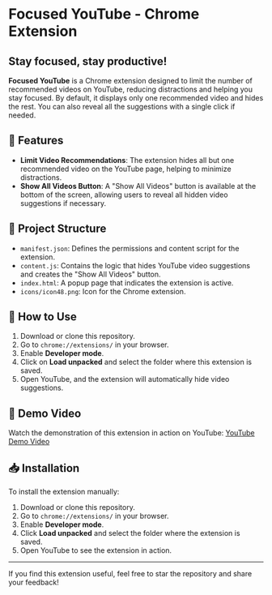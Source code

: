 # Focused YouTube - Chrome Extension 

## **Stay focused, stay productive!**

**Focused YouTube** is a Chrome extension designed to limit the number of recommended videos on YouTube, reducing distractions and helping you stay focused. By default, it displays only one recommended video and hides the rest. You can also reveal all the suggestions with a single click if needed.

## 🔑 Features

- **Limit Video Recommendations**: The extension hides all but one recommended video on the YouTube page, helping to minimize distractions.
- **Show All Videos Button**: A "Show All Videos" button is available at the bottom of the screen, allowing users to reveal all hidden video suggestions if necessary.

## 📂 Project Structure

- `manifest.json`: Defines the permissions and content script for the extension.
- `content.js`: Contains the logic that hides YouTube video suggestions and creates the "Show All Videos" button.
- `index.html`: A popup page that indicates the extension is active.
- `icons/icon48.png`: Icon for the Chrome extension.

## 🚀 How to Use

1. Download or clone this repository.
2. Go to `chrome://extensions/` in your browser.
3. Enable **Developer mode**.
4. Click on **Load unpacked** and select the folder where this extension is saved.
5. Open YouTube, and the extension will automatically hide video suggestions.

## 🎥 Demo Video

Watch the demonstration of this extension in action on YouTube: [YouTube Demo Video](https://www.youtube.com/watch?v=YOUR_VIDEO_LINK)

## 📥 Installation

To install the extension manually:

1. Download or clone this repository.
2. Go to `chrome://extensions/` in your browser.
3. Enable **Developer mode**.
4. Click **Load unpacked** and select the folder where the extension is saved.
5. Open YouTube to see the extension in action.

---

If you find this extension useful, feel free to star the repository and share your feedback!


